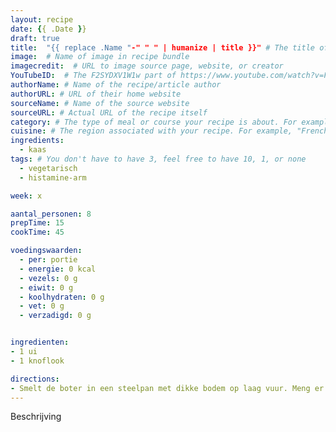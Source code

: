 ```yaml
---
layout: recipe
date: {{ .Date }}
draft: true
title:  "{{ replace .Name "-" " " | humanize | title }}" # The title of your awesome recipe
image:  # Name of image in recipe bundle
imagecredit:  # URL to image source page, website, or creator
YouTubeID:  # The F2SYDXV1W1w part of https://www.youtube.com/watch?v=F2SYDXV1W1w
authorName: # Name of the recipe/article author
authorURL: # URL of their home website
sourceName: # Name of the source website
sourceURL: # Actual URL of the recipe itself
category: # The type of meal or course your recipe is about. For example: "dinner", "entree", or "dessert".
cuisine: # The region associated with your recipe. For example, "French", Mediterranean", or "American".
ingredients:
  - kaas
tags: # You don't have to have 3, feel free to have 10, 1, or none
  - vegetarisch
  - histamine-arm

week: x

aantal_personen: 8
prepTime: 15
cookTime: 45

voedingswaarden:
  - per: portie
  - energie: 0 kcal
  - vezels: 0 g
  - eiwit: 0 g
  - koolhydraten: 0 g
  - vet: 0 g
  - verzadigd: 0 g


ingredienten:
- 1 ui
- 1 knoflook

directions:
- Smelt de boter in een steelpan met dikke bodem op laag vuur. Meng er de bloem door en laat op laag vuur 3 min. garen.
---
```


Beschrijving
